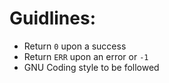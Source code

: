 # Guidlines:
* Return `0` upon a success
* Return `ERR` upon an error or `-1`
* GNU Coding style to be followed
